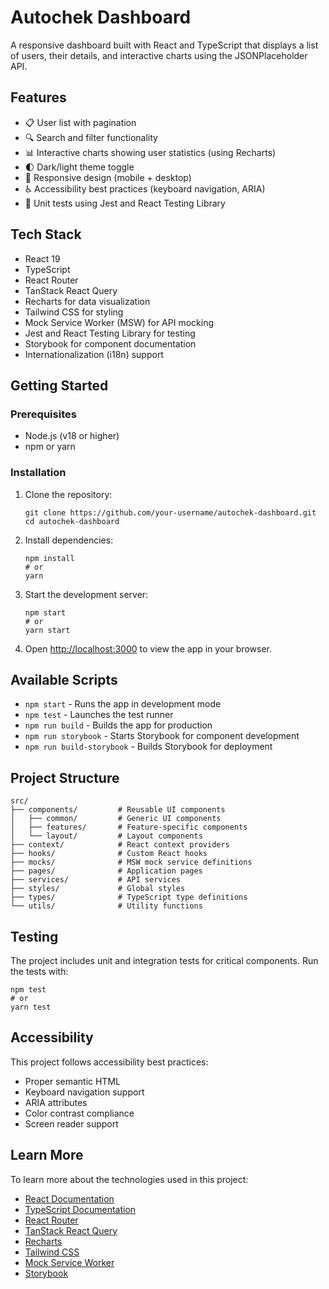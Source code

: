 # Autochek Dashboard

A responsive dashboard built with React and TypeScript that displays a list of users, their details, and interactive charts using the JSONPlaceholder API.

## Features

- 📋 User list with pagination
- 🔍 Search and filter functionality
- 📊 Interactive charts showing user statistics (using Recharts)
- 🌓 Dark/light theme toggle
- 📱 Responsive design (mobile + desktop)
- ♿ Accessibility best practices (keyboard navigation, ARIA)
- 🧪 Unit tests using Jest and React Testing Library

## Tech Stack

- React 19
- TypeScript
- React Router
- TanStack React Query
- Recharts for data visualization
- Tailwind CSS for styling
- Mock Service Worker (MSW) for API mocking
- Jest and React Testing Library for testing
- Storybook for component documentation
- Internationalization (i18n) support

## Getting Started

### Prerequisites

- Node.js (v18 or higher)
- npm or yarn

### Installation

1. Clone the repository:
   ```
   git clone https://github.com/your-username/autochek-dashboard.git
   cd autochek-dashboard
   ```

2. Install dependencies:
   ```
   npm install
   # or
   yarn
   ```

3. Start the development server:
   ```
   npm start
   # or
   yarn start
   ```

4. Open [http://localhost:3000](http://localhost:3000) to view the app in your browser.

## Available Scripts

- `npm start` - Runs the app in development mode
- `npm test` - Launches the test runner
- `npm run build` - Builds the app for production
- `npm run storybook` - Starts Storybook for component development
- `npm run build-storybook` - Builds Storybook for deployment

## Project Structure

```
src/
├── components/         # Reusable UI components
│   ├── common/         # Generic UI components
│   ├── features/       # Feature-specific components
│   └── layout/         # Layout components
├── context/            # React context providers
├── hooks/              # Custom React hooks
├── mocks/              # MSW mock service definitions
├── pages/              # Application pages
├── services/           # API services
├── styles/             # Global styles
├── types/              # TypeScript type definitions
└── utils/              # Utility functions
```

## Testing

The project includes unit and integration tests for critical components. Run the tests with:

```
npm test
# or
yarn test
```

## Accessibility

This project follows accessibility best practices:
- Proper semantic HTML
- Keyboard navigation support
- ARIA attributes
- Color contrast compliance
- Screen reader support

## Learn More

To learn more about the technologies used in this project:
- [React Documentation](https://reactjs.org/)
- [TypeScript Documentation](https://www.typescriptlang.org/)
- [React Router](https://reactrouter.com/)
- [TanStack React Query](https://tanstack.com/query/v4)
- [Recharts](https://recharts.org/en-US/)
- [Tailwind CSS](https://tailwindcss.com/)
- [Mock Service Worker](https://mswjs.io/)
- [Storybook](https://storybook.js.org/)
